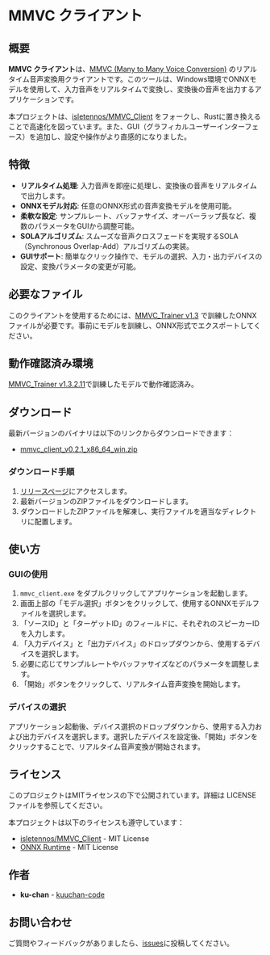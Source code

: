 # MMVC クライアント

## 概要

**MMVC クライアント**は、[MMVC (Many to Many Voice Conversion)](https://github.com/isletennos/MMVC_Trainer) のリアルタイム音声変換用クライアントです。このツールは、Windows環境でONNXモデルを使用して、入力音声をリアルタイムで変換し、変換後の音声を出力するアプリケーションです。

本プロジェクトは、[isletennos/MMVC_Client](https://github.com/isletennos/MMVC_Client) をフォークし、Rustに置き換えることで高速化を図っています。また、GUI（グラフィカルユーザーインターフェース）を追加し、設定や操作がより直感的になりました。

## 特徴

* **リアルタイム処理**: 入力音声を即座に処理し、変換後の音声をリアルタイムで出力します。
* **ONNXモデル対応**: 任意のONNX形式の音声変換モデルを使用可能。
* **柔軟な設定**: サンプルレート、バッファサイズ、オーバーラップ長など、複数のパラメータをGUIから調整可能。
* **SOLAアルゴリズム**: スムーズな音声クロスフェードを実現するSOLA（Synchronous Overlap-Add）アルゴリズムの実装。
* **GUIサポート**: 簡単なクリック操作で、モデルの選択、入力・出力デバイスの設定、変換パラメータの変更が可能。

## 必要なファイル
このクライアントを使用するためには、[MMVC_Trainer v1.3](https://github.com/isletennos/MMVC_Trainer) で訓練したONNXファイルが必要です。事前にモデルを訓練し、ONNX形式でエクスポートしてください。

## 動作確認済み環境
[MMVC_Trainer v1.3.2.11](https://github.com/isletennos/MMVC_Trainer/releases/tag/v1.3.2.11)で訓練したモデルで動作確認済み。

## ダウンロード

最新バージョンのバイナリは以下のリンクからダウンロードできます：

* [mmvc_client_v0.2.1_x86_64_win.zip](https://github.com/kuuchan-code/MMVC_Client/releases/download/v0.2.1/mmvc_client_v0.2.1_x86_64_win.zip)

### ダウンロード手順

1. [リリースページ](https://github.com/kuuchan-code/MMVC_Client/releases)にアクセスします。
2. 最新バージョンのZIPファイルをダウンロードします。
3. ダウンロードしたZIPファイルを解凍し、実行ファイルを適当なディレクトリに配置します。

## 使い方

### GUIの使用

1. `mmvc_client.exe` をダブルクリックしてアプリケーションを起動します。
2. 画面上部の「モデル選択」ボタンをクリックして、使用するONNXモデルファイルを選択します。
3. 「ソースID」と「ターゲットID」のフィールドに、それぞれのスピーカーIDを入力します。
4. 「入力デバイス」と「出力デバイス」のドロップダウンから、使用するデバイスを選択します。
5. 必要に応じてサンプルレートやバッファサイズなどのパラメータを調整します。
6. 「開始」ボタンをクリックして、リアルタイム音声変換を開始します。

### デバイスの選択

アプリケーション起動後、デバイス選択のドロップダウンから、使用する入力および出力デバイスを選択します。選択したデバイスを設定後、「開始」ボタンをクリックすることで、リアルタイム音声変換が開始されます。

## ライセンス

このプロジェクトはMITライセンスの下で公開されています。詳細は LICENSE ファイルを参照してください。

本プロジェクトは以下のライセンスも遵守しています：

* [isletennos/MMVC_Client](https://github.com/isletennos/MMVC_Client) - MIT License
* [ONNX Runtime](https://github.com/microsoft/onnxruntime) - MIT License

## 作者

* **ku-chan** - [kuuchan-code](https://github.com/kuuchan-code)

## お問い合わせ

ご質問やフィードバックがありましたら、[issues](https://github.com/kuuchan-code/MMVC_Client/issues)に投稿してください。

